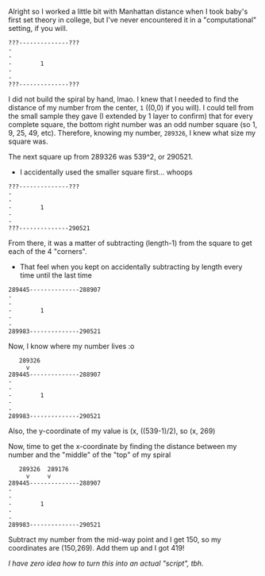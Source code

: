Alright so I worked a little bit with Manhattan distance when I took baby's first set theory in college, but I've never encountered it in a "computational" setting, if you will.

```
???--------------???
-
-
-        1
-
-
???--------------???
```

I did not build the spiral by hand, lmao. I knew that I needed to find the distance of my number from the center, `1` ((0,0) if you will). I could tell from the small sample they gave (I extended by 1 layer to confirm) that for every complete square, the bottom right number was an odd number square (so 1, 9, 25, 49, etc). Therefore, knowing my number, `289326`, I knew what size my square was.

The next square up from 289326 was 539^2, or 290521.

- I accidentally used the smaller square first... whoops

```
???--------------???
-
-
-        1
-
-
???--------------290521
```

From there, it was a matter of subtracting (length-1) from the square to get each of the 4 "corners".

- That feel when you kept on accidentally subtracting by length every time until the last time

```
289445--------------288907
-
-
-        1
-
-
289983--------------290521
```

Now, I know where my number lives :o

```
   289326
     v
289445--------------288907
-
-
-        1
-
-
289983--------------290521
```

Also, the y-coordinate of my value is (x, ((539-1)/2), so (x, 269)

Now, time to get the x-coordinate by finding the distance between my number and the "middle" of the "top" of my spiral

```
   289326  289176
     v     v
289445--------------288907
-
-
-        1
-
-
289983--------------290521
```

Subtract my number from the mid-way point and I get 150, so my coordinates are (150,269). Add them up and I got 419!

*I have zero idea how to turn this into an actual "script", tbh.*
